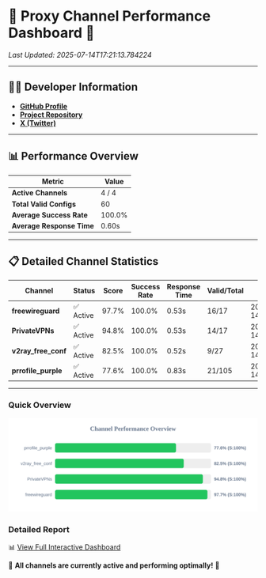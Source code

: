 # 🌟 Proxy Channel Performance Dashboard 🌟

_Last Updated: 2025-07-14T17:21:13.784224_

---

## 👩‍💻 Developer Information

- **[GitHub Profile](https://github.com/4n0nymou3)**  
- **[Project Repository](https://github.com/4n0nymou3/multi-proxy-config-fetcher)**  
- **[X (Twitter)](https://x.com/4n0nymou3)**  

---

## 📊 Performance Overview

| Metric                | Value       |
|-----------------------|-------------|
| **Active Channels**   | 4 / 4       |
| **Total Valid Configs** | 60          |
| **Average Success Rate** | 100.0%      |
| **Average Response Time** | 0.60s       |

---

## 📋 Detailed Channel Statistics

| Channel          | Status     | Score  | Success Rate | Response Time | Valid/Total | Last Success               |
|------------------|------------|--------|--------------|---------------|-------------|----------------------------|
| **freewireguard**  | ✅ Active  | 97.7%  | 100.0% | 0.53s         | 16/17       | 2025-07-14T17:21:13.782432 |
| **PrivateVPNs**  | ✅ Active  | 94.8%  | 100.0% | 0.53s         | 14/17       | 2025-07-14T17:21:13.217268 |
| **v2ray_free_conf**  | ✅ Active  | 82.5%  | 100.0% | 0.52s         | 9/27       | 2025-07-14T17:21:12.650806 |
| **prrofile_purple**  | ✅ Active  | 77.6%  | 100.0% | 0.83s         | 21/105       | 2025-07-14T17:21:12.086356 |

---

### Quick Overview
<div align="center">
  <a href="https://raw.githubusercontent.com/nullluser/NullRepo/refs/heads/main/assets/channel_stats_chart.svg">
    <img src="https://raw.githubusercontent.com/nullluser/NullRepo/refs/heads/main/assets/channel_stats_chart.svg" alt="Source Performance Statistics" width="800">
  </a>
</div>

### Detailed Report
📊 [View Full Interactive Dashboard](https://htmlpreview.github.io/?https://github.com/nullluser/NullRepo/blob/main/assets/performance_report.html)

🎉 **All channels are currently active and performing optimally!** 🎉
